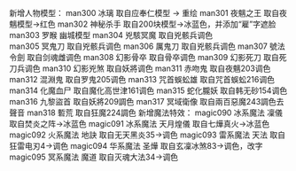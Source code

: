新增人物模型：
man300  冰璃			取自应奉仁模型 -> 重绘
man301  夜魑之王  取自夜魑模型->红色
man302  神秘杀手  取自200块模型->冰蓝色，并添加“雇”字遮脸
man303  罗睺			幽城模型
man304  兇駭冥魔	取自兇骸兵调色		
man305  冥鬼刀		取自兇骸兵调色	
man306  厲鬼刀		取自兇骸兵调色
man307  號法令劍	取自剑魂雌调色
man308	幻影骨卒	取自骨卒调色
man309	幻影死刀	取自死刀兵调色
man310	幻影兇煞	取自妖將调色
man311  赤吻鬼    取自夜魑203调色
man312	混淵鬼		取自罗鬼205调色
man313	咒首蜈蚣雄 取自咒首蜈蚣216调色
man314  化魔血尸  取自魔化高世津161调色
man315	蛇化朧妖	取自韩无砂154调色
man316	九黎盜首	取自妖將209調色
man317	冥域衛像	取自兩百惡魔243調色去聲音
man318	磛荒			取自狂魔224調色
新增魔法特效：
magic090  冰系魔法  凜儀 取自焚炎之阵->冰蓝色
magic091  冰系魔法  天月煌儀 取自七燁真火->冰蓝色
magic092  火系魔法  地訣 取自无天黑炎35->调色
magic093  雷系魔法  天法 取自狂雷电刃4->调色
magic094  华系魔法  圣燁 取自玄凜冰煞83->调色，改字
magic095  冥系魔法  魔道 取自灭魂大法34->调色

